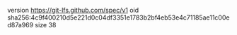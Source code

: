 version https://git-lfs.github.com/spec/v1
oid sha256:4c9f400210d5e221d0c04df3351e1783b2bf4eb53e4c71185ae11c00ed87a969
size 38
